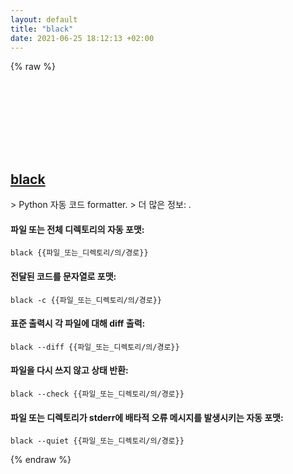 ```yaml
---
layout: default
title: "black"
date: 2021-06-25 18:12:13 +02:00
---
```

{% raw %}
<h2 id="black">
  <a href="/ko/common/black.html">black</a> <a href="#black"><svg class="icon">
    <use href="/assets/images/unicode_sprite.svg#link" />
  </svg></a>
</h2>
> Python 자동 코드 formatter.
> 더 많은 정보: <https://github.com/psf/black>.

#### 파일 또는 전체 디렉토리의 자동 포맷:
```shell
black {{파일_또는_디렉토리/의/경로}}
```
#### 전달된 코드를 문자열로 포맷:
```shell
black -c {{파일_또는_디렉토리/의/경로}}
```
#### 표준 출력시 각 파일에 대해 diff 출력:
```shell
black --diff {{파일_또는_디렉토리/의/경로}}
```
#### 파일을 다시 쓰지 않고 상태 반환:
```shell
black --check {{파일_또는_디렉토리/의/경로}}
```
#### 파일 또는 디렉토리가 stderr에 배타적 오류 메시지를 발생시키는 자동 포맷:
```shell
black --quiet {{파일_또는_디렉토리/의/경로}}
```
{% endraw %}
